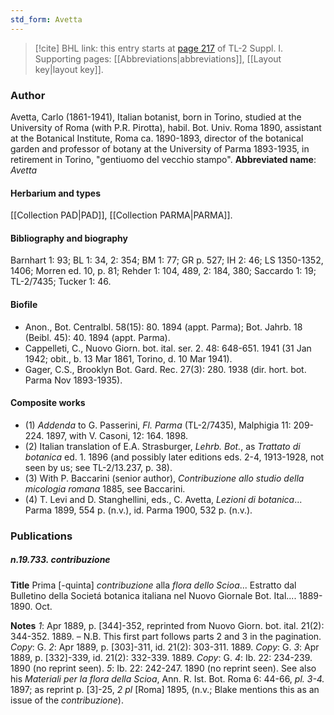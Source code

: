 ```yaml
---
std_form: Avetta
---
```


> [!cite] BHL link: this entry starts at [page 217](https://www.biodiversitylibrary.org/page/33264944) of TL-2 Suppl. I.
> Supporting pages: [[Abbreviations|abbreviations]], [[Layout key|layout key]].

### Author

Avetta, Carlo (1861-1941), Italian botanist, born in Torino, studied at the University of Roma (with P.R. Pirotta), habil. Bot. Univ. Roma 1890, assistant at the Botanical Institute, Roma ca. 1890-1893, director of the botanical garden and professor of botany at the University of Parma 1893-1935, in retirement in Torino, "gentiuomo del vecchio stampo". 
**Abbreviated name**: *Avetta*

#### Herbarium and types

[[Collection PAD|PAD]], [[Collection PARMA|PARMA]].

#### Bibliography and biography

Barnhart 1: 93; BL 1: 34, 2: 354; BM 1: 77; GR p. 527; IH 2: 46; LS 1350-1352, 1406; Morren ed. 10, p. 81; Rehder 1: 104, 489, 2: 184, 380; Saccardo 1: 19; TL-2/7435; Tucker 1: 46.

#### Biofile

- Anon., Bot. Centralbl. 58(15): 80. 1894 (appt. Parma); Bot. Jahrb. 18 (Beibl. 45): 40. 1894 (appt. Parma).
- Cappelleti, C., Nuovo Giorn. bot. ital. ser. 2. 48: 648-651. 1941 (31 Jan 1942; obit., b. 13 Mar 1861, Torino, d. 10 Mar 1941).
- Gager, C.S., Brooklyn Bot. Gard. Rec. 27(3): 280. 1938 (dir. hort. bot. Parma Nov 1893-1935).

#### Composite works

- (1) *Addenda* to G. Passerini, *Fl. Parma* (TL-2/7435), Malphigia 11: 209-224. 1897, with V. Casoni, 12: 164. 1898.
- (2) Italian translation of E.A. Strasburger, *Lehrb. Bot.*, as *Trattato di botanica* ed. 1. 1896 (and possibly later editions eds. 2-4, 1913-1928, not seen by us; see TL-2/13.237, p. 38).
- (3) With P. Baccarini (senior author), *Contribuzione allo studio della micologia romana* 1885, see Baccarini.
- (4) T. Levi and D. Stanghellini, eds., C. Avetta, *Lezioni di botanica*... Parma 1899, 554 p.
(n.v.), id. Parma 1900, 532 p. (n.v.).

### Publications

##### n.19.733. contribuzione

**Title**
Prima \[-quinta\] *contribuzione* alla *flora dello Scioa*... Estratto dal Bulletino della Societá botanica italiana nel Nuovo Giornale Bot. Ital.... 1889-1890. Oct.

**Notes**
*1*: Apr 1889, p. \[344\]-352, reprinted from Nuovo Giorn. bot. ital. 21(2): 344-352. 1889. – N.B. This first part follows parts 2 and 3 in the pagination. *Copy*: G.
*2*: Apr 1889, p. \[303\]-311, id. 21(2): 303-311. 1889. *Copy*: G.
*3*: Apr 1889, p. \[332\]-339, id. 21(2): 332-339. 1889. *Copy*: G.
*4*: Ib. 22: 234-239. 1890 (no reprint seen).
*5*: Ib. 22: 242-247. 1890 (no reprint seen).
See also his *Materiali per la flora della Scioa*, Ann. R. Ist. Bot. Roma 6: 44-66, *pl. 3-4.* 1897; as reprint p. \[3\]-25, *2 pl* \[Roma\] 1895, (n.v.; Blake mentions this as an issue of the *contribuzione*).

